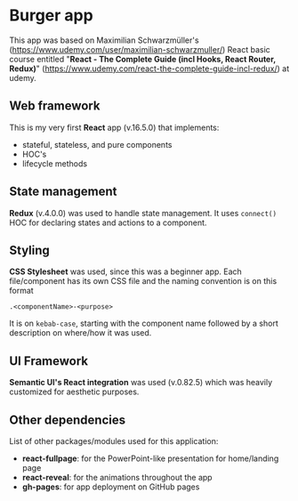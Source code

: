 # Burger app

This app was based on Maximilian Schwarzmüller's (https://www.udemy.com/user/maximilian-schwarzmuller/) React basic course entitled "**React - The Complete Guide (incl Hooks, React Router, Redux)**" (https://www.udemy.com/react-the-complete-guide-incl-redux/) at udemy.



## Web framework

This is my very first **React** app (v.16.5.0) that implements:

- stateful, stateless, and pure components
- HOC's
- lifecycle methods



## State management

**Redux** (v.4.0.0) was used to handle state management. It uses `connect()` HOC for declaring states and actions to a component.



## Styling

**CSS Stylesheet** was used, since this was a beginner app. Each file/component has its own CSS file and the naming convention is on this format

`.<componentName>-<purpose>`

It is on `kebab-case`, starting with the component name followed by a short description on where/how it was used.



## UI Framework

**Semantic UI's React integration** was used (v.0.82.5) which was heavily customized for aesthetic purposes.



## Other dependencies

List of other packages/modules used for this application:

- **react-fullpage**: for the PowerPoint-like presentation for home/landing page
- **react-reveal**: for the animations throughout the app
- **gh-pages**: for app deployment on GitHub pages
